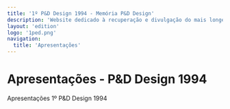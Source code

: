 ```yaml
---
title: '1º P&D Design 1994 - Memória P&D Design'
description: 'Website dedicado à recuperação e divulgação do mais longevo evento científico do campo do design no Brasil.'
layout: 'edition'
logo: '1ped.png'
navigation:
  title: 'Apresentações'
---
```


# Apresentações - P&D Design 1994

Apresentações 1º P&D Design 1994
